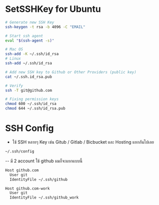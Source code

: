 # SetSSHKey for Ubuntu 

```bash
# Generate new SSH Key
ssh-keygen -t rsa -b 4096 -C "EMAIL"

# Start ssh agent
eval "$(ssh-agent -s)"

# Mac OS
ssh-add -K ~/.ssh/id_rsa
# Linux
ssh-add ~/.ssh/id_rsa

# Add new SSH key to Github or Other Providers (public key)
cat ~/.ssh.id_rsa.pub

# Verify
ssh -T git@github.com

# Fixing permission keys
chmod 600 ~/.ssh/id_rsa
chmod 644 ~/.ssh/id_rsa.pub
```


# SSH Config
- ใช้ SSH หลายๆ Key เช่น Gitub / Gitlab / Bicbucket และ Hosting แยกกันไปเลย
```bash
~/.ssh/config 
```
-- มี 2 account ใช้ github ผมก็จะแยกแบบนี้
```bash
Host github.com
  User git
  IdentityFile ~/.ssh/github

Host github.com-work
  User git
  IdentityFile ~/.ssh/github_work
```
